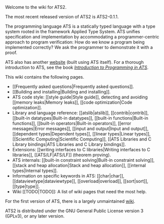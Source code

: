 Welcome to the wiki for ATS2.

The most recent released version of ATS2 is ATS2-0.1.1.

The programming language ATS is a statically typed language with a type system rooted in the framework Applied Type System. ATS unifies specification and implementation by accommodating a programmer-centric approach to program verification: How do we know a program being implemented correctly? We ask the programmer to demonstrate it with a proof.

ATS also has another [website][1] (built using ATS itself). For a thorough introduction to ATS, see the book *[Introduction to Programming in ATS][2]*.

This wiki contains the following pages.

- [[Frequently asked questions|Frequently asked questions]].
- [[Building and installing|Building and installing]].
- ATS code style: [[style guide|Style guide]], detecting and avoiding [[memory leaks|Memory leaks]], [[code optimization|Code optimization]]. 
- Library and language reference: [[atslib|atslib]], [[contrib|contrib]], [[built-in datatypes|Built-in datatypes]], [[built-in functions|Built-in functions]], [[built-in operators|Built-in operators]], [[error messages|Error messages]], [[input and output|Input and output]], [[dependent types|Dependent types]], [[linear types|Linear types]], [[Scientific Computing|Scientific Computing]], [[ATS Libraries and C Library bindings|ATS Libraries and C Library bindings]].
- Extensions: [[writing interfaces to C libraries|Writing interfaces to C libraries]], [[ATS/LF|ATS/LF]] (theorem proving).
- ATS internals: [[built-in constraint solving|Built-in constraint solving]], [[stack and heap allocation|Stack and heap allocation]], [[internal types|Internal types]].
- Information on specific keywords in ATS: [[char|char]], [[dataviewtype|dataviewtype]], [[overload|overload]], [[sort|sort]], [[type|type]].
- Wiki [[TODO|TODO]]: A list of wiki pages that need the most help.
 
For the first version of ATS, there is a largely unmaintained [wiki][3].

ATS2 is distributed under the GNU General Public License version 3 (GPLv3), or any later version.

[1]: http://www.ats-lang.org/
[2]: http://www.ats-lang.org/DOCUMENT/INT2PROGINATS/HTML/book1.html
[3]: https://sourceforge.net/p/ats-lang/wiki/Home/
